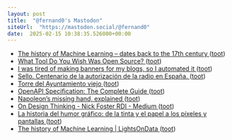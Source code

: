 ```yaml
---
layout: post
title:  "@fernand0's Mastodon"
siteUrl:  "https://mastodon.social/@fernand0"
date:  2025-02-15 10:38:35.526000+00:00
---
```

*  [The history of Machine Learning – dates back to the 17th century ](https://dataconomy.com/2022/04/the-history-of-machine-learnin) ([toot](https://mastodon.social/@fernand0/114007468639806588))
*  [What Tool Do You Wish Was Open Source? ](https://dev.to/medusajs/what-tool-do-you-wish-was-open-source-i6) ([toot](https://mastodon.social/@fernand0/114007102593172955))
*  [I was tired of making banners for my blogs, so I automated it ](https://dev.to/dhravya/i-was-tired-of-making-banners-for-my-blogs-so-i-automated-it-5hn) ([toot](https://mastodon.social/@fernand0/114005576665557343))
*  [Sello. Centenario de la autorización de la radio en España. ](https://avecesunafoto.wordpress.com/2025/02/13/sello-centenario-de-la-autorizacion-de-la-radio-en-espana-2) ([toot](https://mastodon.social/@fernand0/114003726881742776))
*  [Torre del Ayuntamiento viejo ](https://www.flickr.com/photos/fernand0/54315269672) ([toot](https://mastodon.social/@fernand0/114003625040854380))
*  [OpenAPI Specification: The Complete Guide ](https://dev.to/nathan20/openapi-specification-the-complete-guide-3d) ([toot](https://mastodon.social/@fernand0/114003570107230141))
*  [Napoleon’s missing hand, explained ](https://www.vox.com/2020/12/18/22189148/napoleons-missing-hand-explaine) ([toot](https://mastodon.social/@fernand0/114003366519905245))
*  [On Design Thinking - Nick Foster RDI - Medium ](https://medium.com/@fosta/on-design-thinking-8426ecf328b) ([toot](https://mastodon.social/@fernand0/114003269550663041))
*  [La historia del humor gráfico: de la tinta y el papel a los píxeles y pantallas ](https://www.rtve.es/rtve/20250130/master-historia-humor-grafico-vinetas-memes/16421347.shtm) ([toot](https://mastodon.social/@fernand0/114002964968285277))
*  [The history of Machine Learning \| LightsOnData ](https://www.lightsondata.com/the-history-of-machine-learning) ([toot](https://mastodon.social/@fernand0/114002193516591538))
